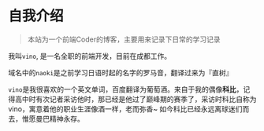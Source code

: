# 自我介绍
> 本站为一个前端Coder的博客，主要用来记录下日常的学习记录

我叫`vino`, 是一名全职的前端开发，目前在成都工作。

域名中的`naoki`是之前学习日语时起的名字的罗马音，翻译过来为『直树』

`vino`是我很喜欢的一个英文单词，百度翻译为葡萄酒。来自于我的偶像**科比**，记得高中时有次记者采访他时，那已经是他过了巅峰期的赛季了，采访时科比自称为vino，寓意着他的职业生涯像酒一样，老而弥香~ 如今科比已经永远离球迷们而去，惟愿曼巴精神永存。


